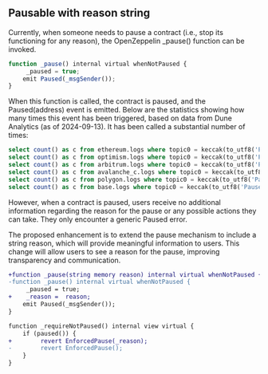 ## Pausable with reason string

Currently, when someone needs to pause a contract (i.e., stop its functioning for any reason), the OpenZeppelin _pause() function can be invoked.

```javascript
function _pause() internal virtual whenNotPaused {
     _paused = true;
    emit Paused(_msgSender());
}
```

When this function is called, the contract is paused, and the Paused(address) event is emitted. Below are the statistics showing how many times this event has been triggered, based on data from Dune Analytics (as of 2024-09-13). It has been called a substantial number of times:

```sql
select count() as c from ethereum.logs where topic0 = keccak(to_utf8('Paused(address)')) -- 20523
select count() as c from optimism.logs where topic0 = keccak(to_utf8('Paused(address)')) -- 1724
select count() as c from arbitrum.logs where topic0 = keccak(to_utf8('Paused(address)')) -- 48418
select count() as c from avalanche_c.logs where topic0 = keccak(to_utf8('Paused(address)')) -- 4177
select count() as c from polygon.logs where topic0 = keccak(to_utf8('Paused(address)')) -- 34208
select count() as c from base.logs where topic0 = keccak(to_utf8('Paused(address)')) -- 2212
```

However, when a contract is paused, users receive no additional information regarding the reason for the pause or any possible actions they can take. They only encounter a generic Paused error.

The proposed enhancement is to extend the pause mechanism to include a string reason, which will provide meaningful information to users. This change will allow users to see a reason for the pause, improving transparency and communication.

```diff
+function _pause(string memory reason) internal virtual whenNotPaused {
-function _pause() internal virtual whenNotPaused {    
     _paused = true;
+    _reason =  reason;
    emit Paused(_msgSender());
}

function _requireNotPaused() internal view virtual {
    if (paused()) {
+        revert EnforcedPause(_reason);
-        revert EnforcedPause();
    }
}
```